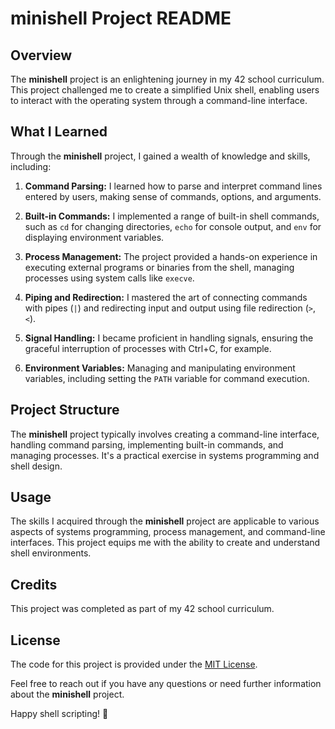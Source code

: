 # minishell Project README

## Overview

The **minishell** project is an enlightening journey in my 42 school curriculum. This project challenged me to create a simplified Unix shell, enabling users to interact with the operating system through a command-line interface.

## What I Learned

Through the **minishell** project, I gained a wealth of knowledge and skills, including:

1. **Command Parsing:** I learned how to parse and interpret command lines entered by users, making sense of commands, options, and arguments.

2. **Built-in Commands:** I implemented a range of built-in shell commands, such as `cd` for changing directories, `echo` for console output, and `env` for displaying environment variables.

3. **Process Management:** The project provided a hands-on experience in executing external programs or binaries from the shell, managing processes using system calls like `execve`.

4. **Piping and Redirection:** I mastered the art of connecting commands with pipes (`|`) and redirecting input and output using file redirection (`>`, `<`).

5. **Signal Handling:** I became proficient in handling signals, ensuring the graceful interruption of processes with Ctrl+C, for example.

6. **Environment Variables:** Managing and manipulating environment variables, including setting the `PATH` variable for command execution.

## Project Structure

The **minishell** project typically involves creating a command-line interface, handling command parsing, implementing built-in commands, and managing processes. It's a practical exercise in systems programming and shell design.

## Usage

The skills I acquired through the **minishell** project are applicable to various aspects of systems programming, process management, and command-line interfaces. This project equips me with the ability to create and understand shell environments.

## Credits

This project was completed as part of my 42 school curriculum.

## License

The code for this project is provided under the [MIT License](LICENSE).

Feel free to reach out if you have any questions or need further information about the **minishell** project.

Happy shell scripting! 🚀

